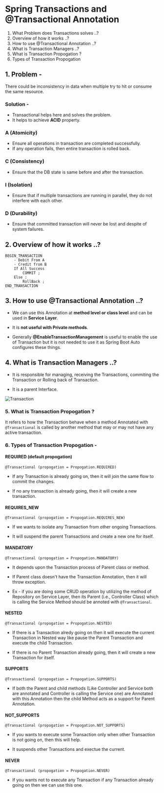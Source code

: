 # Spring Transactions and @Transactional Annotation

1. What Problem does Transactions solves ..?
2. Overview of how it works ..?
3. How to use @Transactional Annotation ..?
4. What is Transaction Managers ..?
5. What is Transaction Propogation ?
6. Types of Transaction Propogation



## 1. Problem - 
There could be inconsistency in data when multiple try to hit or consume the same resource.


### Solution -

- Transactional helps here and solves the problem.
- It helps to  achieve **ACID** property.

### A (Atomicity)

- Ensure all operations in transaction are completed successfully.
- If any operation fails, then entire transaction is rolled back.

### C (Consistency)

- Ensure that the DB state is same before and after the transaction.

### I (Isolation)

- Ensure that if multiple transactions are running in parallel, they do not interfere with each other.

### D (Durability)

- Ensure that committed transaction will never be lost and despite of system failures.


## 2. Overview of how it works ..?

```
BEGIN_TRANSACTION
    - Debit From A
    - Credit from B
    If All Success
        COMMIT ;
    Else :
        RollBack ;
END_TRANSACTION
```




## 3. How to use @Transactional Annotation ..?

- We can use this Annotation at **method level or class level** and can be used in **Service Layer**.

- It is **not useful with Private methods**.

- Generally **@EnableTransactionManagement** is useful to enable the use of Transaction but it is not needed to use it as Spring Boot Auto configures these things.


## 4. What is Transaction Managers ..?

- It is responsible for managing, receiving the Transactions, commiting the Transaction or Rolling back of Transaction.

- It is a parent Interface.

![Transaction](./Screenshots/Transactions.png)


### 5. What is Transaction Propogation ?

It refers to how the Transaction behave when a method Annotated with `@Transactional` is called by another method that may or may not have any active transaction.


### 6. Types of Transaction Propogation - 

#### REQUIRED (default propogation)

```
@Transactional (propogation = Propogation.REQUIRED)
```

- If any Transaction is already going on, then it will join the same flow to commit the changes.

- If no any transaction is already going, then it will create a new transaction.



#### REQUIRES_NEW

```
@Transactional (propogation = Propogation.REQUIRES_NEW)
```

- If we wants to isolate any Transaction from other ongoing Transactions.

- It will suspend the parent Transactions and create a new one for itself.


#### MANDATORY

```
@Transactional (propogation = Propogation.MANDATORY)
```

- It depends upon the Transaction process of Parent class or method.

- If Parent class doesn't have the Transaction Annotation, then it will throw exception.

- Ex - if you are doing some CRUD operation by utilizing the method of Repository on Service Layer, then its Parent (i.e., Controller Class) which is calling the Service Method should be annoted with `@Transactional`.





#### NESTED

```
@Transactional (propogation = Propogation.NESTED)
```

- If there is a Transaction alredy going on then it will execute the current Transaction in Nested way like pause the Parent Transaction and execute the child Transaction.

- If there is no Parent Transaction already going, then it will create a new Transaction for itself.





#### SUPPORTS

```
@Transactional (propogation = Propogation.SUPPORTS)
```

- If both the Parent and child methods (Like Controller and Service both are annotated and Controller is calling the Service one) are Annotated with this Annotation then the child Method acts as a support for Parent Annotation.






#### NOT_SUPPORTS

```
@Transactional (propogation = Propogation.NOT_SUPPORTS)
```
- If you wants to execute some Transaction only when other Transaction is not going on, then this will help.

- It suspends other Transactions and exectue the current.






#### NEVER

```
@Transactional (propogation = Propogation.NEVER)
```
- If you wants not to execute any Transaction if any Transaction already going on then we can use this one.